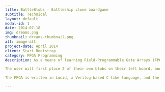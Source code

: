 ```yaml
---
title: BattleBlobs - Battleship clone boardgame
subtitle: Technical
layout: default
modal-id: 1
date: 2014-07-18
img: dreams.png
thumbnail: dreams-thumbnail.png
alt: image-alt
project-date: April 2014
client: Start Bootstrap
category: FPGA Programming
description: As a means of learning Field-Programmable Gate Arrays (FPGA), we were asked to build a board game on the mojo platform, with the specific requirement for the programme to use arithmetic logic unit (ALU) functions of a CPU. The end result is a board game utilizing 4 LED dot matrixes, and two sets of D pads.

The user will first place 2 of their own blobs on their left board, and then the game will start, where users will "bomb" each others blobs, revealing a hit or miss at the end of each turn.

The FPGA is written in Lucid, a Verilog-based C like language, and the source code can be found here - https://github.com/shajinihubert/BattleBlob

---
```


